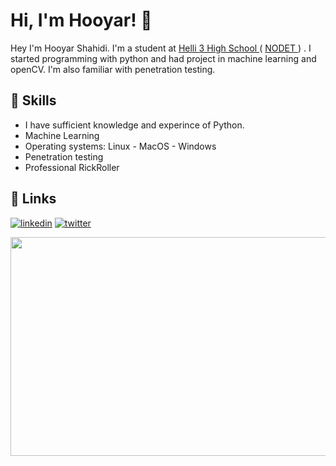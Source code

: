 # Hi, I'm Hooyar! 👋

 
<p class="lead text-muted">Hey I'm Hooyar Shahidi. I'm a student at <a href="https://www.helli3.com" target="_blank">Helli 3 High School </a> ( <a href="https://en.wikipedia.org/wiki/National_Organization_for_Development_of_Exceptional_Talents" targat=_blank"> NODET </a> ) .
        I started programming with python and had project in machine learning and openCV.
        I'm also familiar with penetration testing.</p>

## 🔭 Skills

-   I have sufficient knowledge and experince of Python.
-   Machine Learning
-   Operating systems: Linux - MacOS - Windows
-   Penetration testing
-   Professional RickRoller  


## 🔗 Links
[![linkedin](https://img.shields.io/badge/linkedin-0A66C2?style=for-the-badge&logo=linkedin&logoColor=white)](https://www.linkedin.com/in/hooyar-shahidi-060335206/)
[![twitter](https://img.shields.io/badge/twitter-1DA1F2?style=for-the-badge&logo=twitter&logoColor=white)](https://twitter.com/Retr_0_)

<html>
<body>

<img src="https://cdn.vox-cdn.com/thumbor/HWPOwK-35K4Zkh3_t5Djz8od-jE=/0x86:1192x710/fit-in/1200x630/cdn.vox-cdn.com/uploads/chorus_asset/file/22312759/rickroll_4k.jpg" width="650" height="350">

</body>
</html>

 <!--
**Hooyarsh/Hooyarsh** is a ✨ _special_ ✨ repository because its `README.md` (this file) appears on your GitHub profile.
Here are some ideas to get you started:
